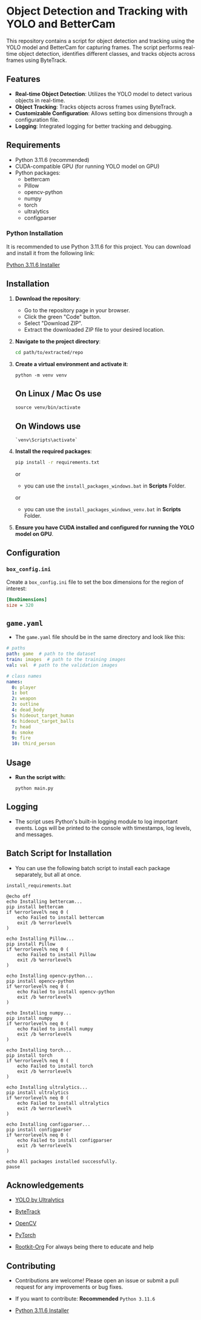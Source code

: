 # Object Detection and Tracking with YOLO and BetterCam

This repository contains a script for object detection and tracking using the YOLO model and BetterCam for capturing frames. The script performs real-time object detection, identifies different classes, and tracks objects across frames using ByteTrack.

## Features

- **Real-time Object Detection**: Utilizes the YOLO model to detect various objects in real-time.
- **Object Tracking**: Tracks objects across frames using ByteTrack.
- **Customizable Configuration**: Allows setting box dimensions through a configuration file.
- **Logging**: Integrated logging for better tracking and debugging.

## Requirements

- Python 3.11.6 (recommended)
- CUDA-compatible GPU (for running YOLO model on GPU)
- Python packages:
  - bettercam
  - Pillow
  - opencv-python
  - numpy
  - torch
  - ultralytics
  - configparser

### Python Installation

It is recommended to use Python 3.11.6 for this project. You can download and install it from the following link:

[Python 3.11.6 Installer](https://github.com/KernFerm/Py3.11.6installer)

## Installation

1. **Download the repository**:

    - Go to the repository page in your browser.
    - Click the green "Code" button.
    - Select "Download ZIP".
    - Extract the downloaded ZIP file to your desired location.

2. **Navigate to the project directory**:
    ```bash
    cd path/to/extracted/repo
    ```

3. **Create a virtual environment and activate it**:
    ```
    python -m venv venv
    ```

    ## On Linux / Mac Os use
    ```
    source venv/bin/activate  
    ```
    
    ## On Windows use 
    ```
    `venv\Scripts\activate`
    ```

4. **Install the required packages**:
    ```bash
    pip install -r requirements.txt
    ```

    or
    - you can use the `install_packages_windows.bat` in **Scripts** Folder.

    or
    - you can use the `install_packages_windows_venv.bat` in **Scripts** Folder.

5. **Ensure you have CUDA installed and configured for running the YOLO model on GPU**.

## Configuration

### `box_config.ini`

Create a `box_config.ini` file to set the box dimensions for the region of interest:

```ini
[BoxDimensions]
size = 320
```

## `game.yaml`

- The `game.yaml` file should be in the same directory and look like this:
```yaml
# paths
path: game  # path to the dataset
train: images  # path to the training images
val: val  # path to the validation images

# class names
names:
  0: player
  1: bot
  2: weapon
  3: outline
  4: dead_body
  5: hideout_target_human
  6: hideout_target_balls
  7: head
  8: smoke
  9: fire
  10: third_person
```
## Usage

- **Run the script with:**

  ```
  python main.py
  ```

## Logging

- The script uses Python's built-in logging module to log important events. Logs will be printed to the console with timestamps, log levels, and messages.

## Batch Script for Installation

- You can use the following batch script to install each package separately, but all at once.


`install_requirements.bat`

```
@echo off
echo Installing bettercam...
pip install bettercam
if %errorlevel% neq 0 (
    echo Failed to install bettercam
    exit /b %errorlevel%
)

echo Installing Pillow...
pip install Pillow
if %errorlevel% neq 0 (
    echo Failed to install Pillow
    exit /b %errorlevel%
)

echo Installing opencv-python...
pip install opencv-python
if %errorlevel% neq 0 (
    echo Failed to install opencv-python
    exit /b %errorlevel%
)

echo Installing numpy...
pip install numpy
if %errorlevel% neq 0 (
    echo Failed to install numpy
    exit /b %errorlevel%
)

echo Installing torch...
pip install torch
if %errorlevel% neq 0 (
    echo Failed to install torch
    exit /b %errorlevel%
)

echo Installing ultralytics...
pip install ultralytics
if %errorlevel% neq 0 (
    echo Failed to install ultralytics
    exit /b %errorlevel%
)

echo Installing configparser...
pip install configparser
if %errorlevel% neq 0 (
    echo Failed to install configparser
    exit /b %errorlevel%
)

echo All packages installed successfully.
pause
```

## Acknowledgements

- [YOLO by Ultralytics](https://github.com/ultralytics/yolov5)

- [ByteTrack](https://github.com/ifzhang/ByteTrack)

- [OpenCV](https://opencv.org/)

- [PyTorch](https://pytorch.org/)

- [Rootkit-Org](https://github.com/RootKit-Org/)
  For always being there to educate and help

## Contributing
- Contributions are welcome! Please open an issue or submit a pull request for any improvements or bug fixes.

- If you want to contribute: **Recommended** `Python 3.11.6`
- [Python 3.11.6 Installer](https://github.com/KernFerm/Py3.11.6installer)
